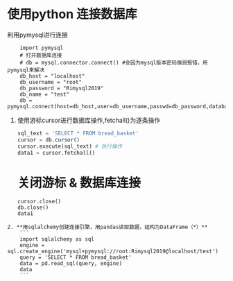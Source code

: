 # 使用python 连接数据库

利用pymysql进行连接
```
    import pymysql
    # 打开数据库连接
    # db = mysql.connector.connect() #会因为mysql版本密码强弱报错，用pymysql来解决
    db_host = "localhost"
    db_username = "root"
    db_password = "Rimysql2019"
    db_name = "test"
    db = pymysql.connect(host=db_host,user=db_username,passwd=db_password,database=db_name,)
```
1. 使用游标cursor进行数据库操作,fetchall()为逐条操作

    ```python
    sql_text = 'SELECT * FROM bread_basket'
    cursor = db.cursor()
    cursor.execute(sql_text) # 执行操作
    data1 = cursor.fetchall()
   ```
    
    # 关闭游标 & 数据库连接
    ```
    cursor.close()
    db.close()
    data1
```
2. **用sqlalchemy创建连接引擎，用pandas读取数据，结构为DataFrame（*）**
    ```
    import sqlalchemy as sql
    engine = sql.create_engine('mysql+pymysql://root:Rimysql2019@localhost/test')  
    query = 'SELECT * FROM bread_basket'
    data = pd.read_sql(query, engine)
    data
    ```
